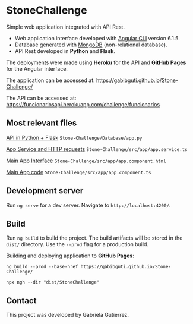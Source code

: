 # StoneChallenge

Simple web application integrated with API Rest.

- Web application interface developed with [Angular CLI](https://github.com/angular/angular-cli) version 6.1.5.
- Database generated with [MongoDB](https://www.mongodb.com/cloud/atlas) (non-relational database).
- API Rest developed in **Python** and **Flask**.

The deployments were made using **Heroku** for the API and **GitHub Pages** for the Angular interface.

The application can be accessed at:
https://gabibguti.github.io/Stone-Challenge/

The API can be accessed at:
https://funcionariosapi.herokuapp.com/challenge/funcionarios

## Most relevant files

[API in Python + Flask](https://github.com/gabibguti/Stone-Challenge/blob/master/Database/app.py) `Stone-Challenge/Database/app.py`

[App Service and HTTP requests](https://github.com/gabibguti/Stone-Challenge/blob/master/src/app/app.service.ts) `Stone-Challenge/src/app/app.service.ts`

[Main App Interface](https://github.com/gabibguti/Stone-Challenge/blob/master/src/app/app.component.html) `Stone-Challenge/src/app/app.component.html`

[Main App code](https://github.com/gabibguti/Stone-Challenge/blob/master/src/app/app.component.ts) `Stone-Challenge/src/app/app.component.ts`

## Development server

Run `ng serve` for a dev server. Navigate to `http://localhost:4200/`.

## Build

Run `ng build` to build the project. The build artifacts will be stored in the `dist/` directory. Use the `--prod` flag for a production build.

Building and deploying application to **GitHub Pages**:

`ng build --prod --base-href https://gabibguti.github.io/Stone-Challenge/`

`npx ngh --dir "dist/StoneChallenge"`

## Contact

This project was developed by Gabriela Gutierrez.
